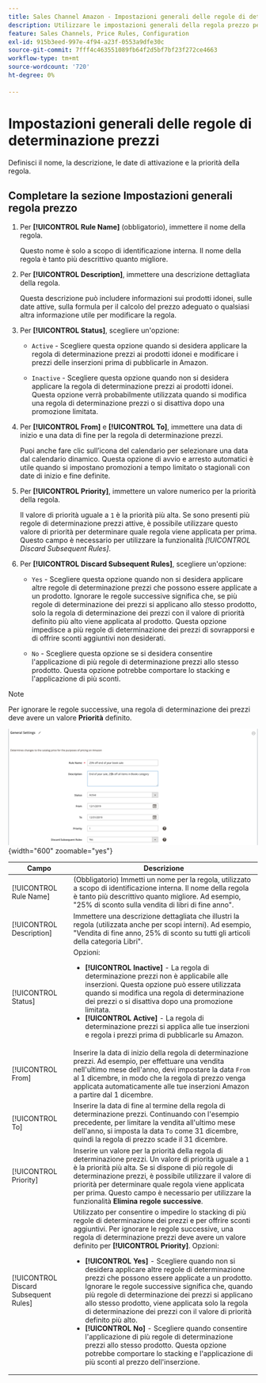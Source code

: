 ```yaml
---
title: Sales Channel Amazon - Impostazioni generali delle regole di determinazione prezzi
description: Utilizzare le impostazioni generali della regola prezzo per definire le caratteristiche principali di una regola prezzo di vendita.
feature: Sales Channels, Price Rules, Configuration
exl-id: 915b3eed-997e-4f94-a23f-0553a9dfe30c
source-git-commit: 7fff4c463551089fb64f2d5bf7bf23f272ce4663
workflow-type: tm+mt
source-wordcount: '720'
ht-degree: 0%

---
```


# Impostazioni generali delle regole di determinazione prezzi

Definisci il nome, la descrizione, le date di attivazione e la priorità della regola.

## Completare la sezione Impostazioni generali regola prezzo

1. Per **[!UICONTROL Rule Name]** (obbligatorio), immettere il nome della regola.

   Questo nome è solo a scopo di identificazione interna. Il nome della regola è tanto più descrittivo quanto migliore.

1. Per **[!UICONTROL Description]**, immettere una descrizione dettagliata della regola.

   Questa descrizione può includere informazioni sui prodotti idonei, sulle date attive, sulla formula per il calcolo del prezzo adeguato o qualsiasi altra informazione utile per modificare la regola.

1. Per **[!UICONTROL Status]**, scegliere un&#39;opzione:

   - `Active` - Scegliere questa opzione quando si desidera applicare la regola di determinazione prezzi ai prodotti idonei e modificare i prezzi delle inserzioni prima di pubblicarle in Amazon.

   - `Inactive` - Scegliere questa opzione quando non si desidera applicare la regola di determinazione prezzi ai prodotti idonei. Questa opzione verrà probabilmente utilizzata quando si modifica una regola di determinazione prezzi o si disattiva dopo una promozione limitata.

1. Per **[!UICONTROL From]** e **[!UICONTROL To]**, immettere una data di inizio e una data di fine per la regola di determinazione prezzi.

   Puoi anche fare clic sull’icona del calendario per selezionare una data dal calendario dinamico. Questa opzione di avvio e arresto automatici è utile quando si impostano promozioni a tempo limitato o stagionali con date di inizio e fine definite.

1. Per **[!UICONTROL Priority]**, immettere un valore numerico per la priorità della regola.

   Il valore di priorità uguale a `1` è la priorità più alta. Se sono presenti più regole di determinazione prezzi attive, è possibile utilizzare questo valore di priorità per determinare quale regola viene applicata per prima. Questo campo è necessario per utilizzare la funzionalità _[!UICONTROL Discard Subsequent Rules]_.

1. Per **[!UICONTROL Discard Subsequent Rules]**, scegliere un&#39;opzione:

   - `Yes` - Scegliere questa opzione quando non si desidera applicare altre regole di determinazione prezzi che possono essere applicate a un prodotto. Ignorare le regole successive significa che, se più regole di determinazione dei prezzi si applicano allo stesso prodotto, solo la regola di determinazione dei prezzi con il valore di priorità definito più alto viene applicata al prodotto. Questa opzione impedisce a più regole di determinazione dei prezzi di sovrapporsi e di offrire sconti aggiuntivi non desiderati.

   - `No` - Scegliere questa opzione se si desidera consentire l&#39;applicazione di più regole di determinazione prezzi allo stesso prodotto. Questa opzione potrebbe comportare lo stacking e l&#39;applicazione di più sconti.

>[!NOTE]
>
>Per ignorare le regole successive, una regola di determinazione dei prezzi deve avere un valore **Priorità** definito.

![Impostazioni generali regola determinazione prezzi](assets/amazon-pricing-rule-general.png){width="600" zoomable="yes"}

| Campo | Descrizione |
|---------------------------------------|---------------------------------------------------------------------------------------------------------------------------------------------------------------------------------------------------------------------------------------------------------------------------------------------------------------------------------------------------------------------------------------------------------------------------------------------------------------------------------------------------------------------------------------------------------------------------------------------------------------------------------------------------------------------------------------------------------------------------------------------|
| [!UICONTROL Rule Name] | (Obbligatorio) Immetti un nome per la regola, utilizzato a scopo di identificazione interna. Il nome della regola è tanto più descrittivo quanto migliore. Ad esempio, &quot;25% di sconto sulla vendita di libri di fine anno&quot;. |
| [!UICONTROL Description] | Immettere una descrizione dettagliata che illustri la regola (utilizzata anche per scopi interni). Ad esempio, &quot;Vendita di fine anno, 25% di sconto su tutti gli articoli della categoria Libri&quot;. |
| [!UICONTROL Status] | Opzioni:<ul><li>**[!UICONTROL Inactive]** - La regola di determinazione prezzi non è applicabile alle inserzioni. Questa opzione può essere utilizzata quando si modifica una regola di determinazione dei prezzi o si disattiva dopo una promozione limitata.</li><li>**[!UICONTROL Active]** - La regola di determinazione prezzi si applica alle tue inserzioni e regola i prezzi prima di pubblicarle su Amazon.</li></ul> |
| [!UICONTROL From] | Inserire la data di inizio della regola di determinazione prezzi. Ad esempio, per effettuare una vendita nell&#39;ultimo mese dell&#39;anno, devi impostare la data `From` al 1 dicembre, in modo che la regola di prezzo venga applicata automaticamente alle tue inserzioni Amazon a partire dal 1 dicembre. |
| [!UICONTROL To] | Inserire la data di fine al termine della regola di determinazione prezzi. Continuando con l&#39;esempio precedente, per limitare la vendita all&#39;ultimo mese dell&#39;anno, si imposta la data `To` come 31 dicembre, quindi la regola di prezzo scade il 31 dicembre. |
| [!UICONTROL Priority] | Inserire un valore per la priorità della regola di determinazione prezzi. Un valore di priorità uguale a `1` è la priorità più alta. Se si dispone di più regole di determinazione prezzi, è possibile utilizzare il valore di priorità per determinare quale regola viene applicata per prima. Questo campo è necessario per utilizzare la funzionalità **Elimina regole successive**. |
| [!UICONTROL Discard Subsequent Rules] | Utilizzato per consentire o impedire lo stacking di più regole di determinazione dei prezzi e per offrire sconti aggiuntivi. Per ignorare le regole successive, una regola di determinazione prezzi deve avere un valore definito per **[!UICONTROL Priority]**. Opzioni:<ul><li>**[!UICONTROL Yes]** - Scegliere quando non si desidera applicare altre regole di determinazione prezzi che possono essere applicate a un prodotto. Ignorare le regole successive significa che, quando più regole di determinazione dei prezzi si applicano allo stesso prodotto, viene applicata solo la regola di determinazione dei prezzi con il valore di priorità definito più alto.</li><li>**[!UICONTROL No]** - Scegliere quando consentire l&#39;applicazione di più regole di determinazione prezzi allo stesso prodotto. Questa opzione potrebbe comportare lo stacking e l&#39;applicazione di più sconti al prezzo dell&#39;inserzione.</li></ul> |
